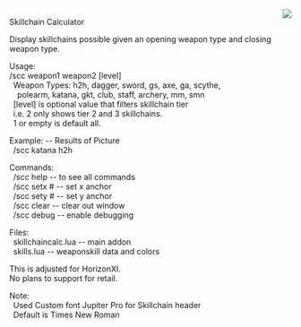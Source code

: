 <img align="right" src="https://github.com/user-attachments/assets/c255f08a-88ae-41d3-afc2-a2dca7ad17a3">  

Skillchain Calculator  
  
Display skillchains possible given an opening weapon type and closing weapon type.  

Usage:  
/scc weapon1 weapon2 [level]  
&ensp;Weapon Types: h2h, dagger, sword, gs, axe, ga, scythe,  
&ensp;&ensp;polearm, katana, gkt, club, staff, archery, mm, smn  
&ensp;[level] is optional value that filters skillchain tier  
&ensp;i.e. 2 only shows tier 2 and 3 skillchains.  
&ensp;1 or empty is default all.  
  
Example: -- Results of Picture  
&ensp;/scc katana h2h  
  
Commands:  
&ensp;/scc help -- to see all commands  
&ensp;/scc setx # -- set x anchor  
&ensp;/scc sety # -- set y anchor  
&ensp;/scc clear -- clear out window  
&ensp;/scc debug -- enable debugging  
  
Files:  
&ensp;skillchaincalc.lua -- main addon  
&ensp;skills.lua -- weaponskill data and colors  
  
This is adjusted for HorizonXI.  
No plans to support for retail.  

Note:  
&ensp;Used Custom font Jupiter Pro for Skillchain header  
&ensp;Default is Times New Roman

